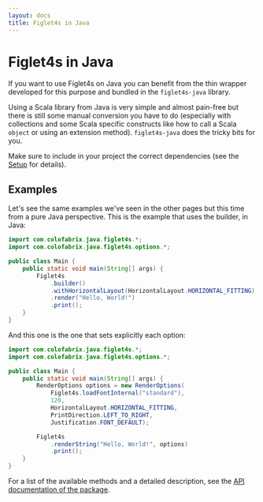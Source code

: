 ```yaml
---
layout: docs
title: Figlet4s in Java
---
```

# Figlet4s in Java

If you want to use Figlet4s on Java you can benefit from the thin wrapper developed for this purpose
and bundled in the `figlet4s-java` library.

Using a Scala library from Java is very simple and almost pain-free but there is still some manual
conversion you have to do (especially with collections and some Scala specific constructs like how
to call a Scala `object` or using an extension method). `figlet4s-java` does the tricky bits for
you.

Make sure to include in your project the correct dependencies (see the
[Setup](setup.html#maven-for-java) for details).

## Examples

Let's see the same examples we've seen in the other pages but this time from a pure Java
perspective. This is the example that uses the builder, in Java:

```java
import com.colofabrix.java.figlet4s.*;
import com.colofabrix.java.figlet4s.options.*;

public class Main {
    public static void main(String[] args) {
        Figlet4s
            .builder()
            .withHorizontalLayout(HorizontalLayout.HORIZONTAL_FITTING)
            .render("Hello, World!")
            .print();
    }
}
```

And this one is the one that sets explicitly each option:

```java
import com.colofabrix.java.figlet4s.*;
import com.colofabrix.java.figlet4s.options.*;

public class Main {
    public static void main(String[] args) {
        RenderOptions options = new RenderOptions(
            Figlet4s.loadFontInternal("standard"),
            120,
            HorizontalLayout.HORIZONTAL_FITTING,
            PrintDirection.LEFT_TO_RIGHT,
            Justification.FONT_DEFAULT);

        Figlet4s
            .renderString("Hello, World!", options)
            .print();
    }
}
```

For a list of the available methods and a detailed description, see the [API documentation of the
package](https://oss.sonatype.org/service/local/repositories/releases/archive/com/colofabrix/scala/figlet4s-java/@VERSION@/figlet4s-java-@VERSION@-javadoc.jar/!/overview-summary.html).
